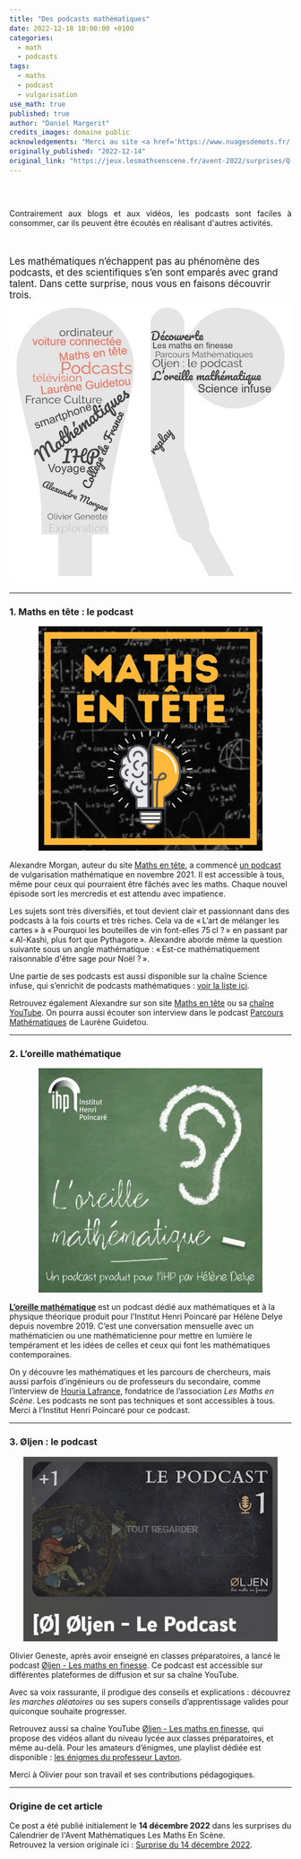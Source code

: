 ```yaml
---
title: "Des podcasts mathématiques"
date: 2022-12-18 10:00:00 +0100
categories: 
  - math
  - podcasts
tags:
  - maths
  - podcast
  - vulgarisation
use_math: true
published: true
author: "Daniel Margerit"
credits_images: domaine public
acknowledgements: "Merci au site <a href='https://www.nuagesdemots.fr/'>www.nuagesdemots.fr</a> pour la réalisation de nuages de mots."
originally_published: "2022-12-14"
original_link: "https://jeux.lesmathsenscene.fr/avent-2022/surprises/Q-ZUBW4gO3jw0nWmFQRoY25zq68T3f2LGy/"
---
```


<div style="text-align: justify; font-size: 100%; margin-top: 60px; margin-bottom: 50px;">

Contrairement aux blogs et aux vidéos, les podcasts sont faciles à consommer, car ils peuvent être écoutés en réalisant d'autres activités.
</div>

<div style="font-size: 120%;">
Les mathématiques n’échappent pas au phénomène des podcasts, et des scientifiques s’en sont emparés avec grand talent. Dans cette surprise, nous vous en faisons découvrir trois.
</div>

<div style="text-align: center;">
  <img src="/images/posts/2022-12-18/img_1.jpg" alt="Illustration">
</div>

---

### 1. Maths en tête : le podcast

<p></p>
<div style="text-align: center;">
  <a href="https://www.mathsentete.fr/podcast">
    <img src="/images/posts/2022-12-18/img_2.jpeg" alt="Maths en tête Podcast">
  </a>
</div>
<p></p>

Alexandre Morgan, auteur du site [Maths en tête](https://www.mathsentete.fr/), a commencé [un podcast](https://www.mathsentete.fr/podcast) de vulgarisation mathématique en novembre 2021. Il est accessible à tous, même pour ceux qui pourraient être fâchés avec les maths. Chaque nouvel épisode sort les mercredis et est attendu avec impatience.

Les sujets sont très diversifiés, et tout devient clair et passionnant dans des podcasts à la fois courts et très riches. Cela va de « L’art de mélanger les cartes » à « Pourquoi les bouteilles de vin font-elles 75 cl ? » en passant par « Al-Kashi, plus fort que Pythagore ». Alexandre aborde même la question suivante sous un angle mathématique : « Est-ce mathématiquement raisonnable d'être sage pour Noël ? ».

Une partie de ses podcasts est aussi disponible sur la chaîne Science infuse, qui s’enrichit de podcasts mathématiques : [voir la liste ici](https://docs.google.com/document/d/1r1k4p-IedsObbc4TB4WMOaSEjRL9n6baf9Asq28ojWQ/edit).

Retrouvez également Alexandre sur son site [Maths en tête](https://www.mathsentete.fr/) ou sa [chaîne YouTube](https://www.youtube.com/channel/UCpbU7mXDloketKRA92AcW7Q). On pourra aussi écouter son interview dans le podcast [Parcours Mathématiques](https://www.youtube.com/watch?v=RX-oB4zoW7k) de Laurène Guidetou.

---

### 2. L’oreille mathématique

<p></p>
<div style="text-align: center;">
  <a href="https://www.ihp.fr/fr/houria-lafrance">
    <img src="/images/posts/2022-12-18/img_3.jpg" alt="L'oreille mathématique" style="width: 400px;">
  </a>
</div>
<p></p>

[**L’oreille mathématique**](https://www.ihp.fr/fr/podcast-loreille-mathematique) est un podcast dédié aux mathématiques et à la physique théorique produit pour l’Institut Henri Poincaré par Hélène Delye depuis novembre 2019. C’est une conversation mensuelle avec un mathématicien ou une mathématicienne pour mettre en lumière le tempérament et les idées de celles et ceux qui font les mathématiques contemporaines.

On y découvre les mathématiques et les parcours de chercheurs, mais aussi parfois d’ingénieurs ou de professeurs du secondaire, comme l’interview de [Houria Lafrance](https://www.ihp.fr/fr/houria-lafrance), fondatrice de l’association *Les Maths en Scène*. Les podcasts ne sont pas techniques et sont accessibles à tous. Merci à l’Institut Henri Poincaré pour ce podcast.

---

### 3. Øljen : le podcast
<p></p>

<div style="text-align: center;">
  <a href="https://web.archive.org/web/20221016132026/https://www.youtube.com/playlist?list=PLkj0p5n3uJ6xrolg_GTSQr6913ABqtqKu">
    <img src="/images/posts/2022-12-18/img_4.png" alt="Øljen Podcast">
  </a>
</div>
<p></p>

Olivier Geneste, après avoir enseigné en classes préparatoires, a lancé le podcast [Øljen - Les maths en finesse](https://web.archive.org/web/20221016132026/https://www.youtube.com/playlist?list=PLkj0p5n3uJ6xrolg_GTSQr6913ABqtqKu). Ce podcast est accessible sur différentes plateformes de diffusion et sur sa chaîne YouTube.

Avec sa voix rassurante, il prodigue des conseils et explications : découvrez *les marches aléatoires* ou ses supers conseils d’apprentissage valides pour quiconque souhaite progresser. 

Retrouvez aussi sa chaîne YouTube [Øljen - Les maths en finesse](https://www.youtube.com/c/oljenmaths/featured), qui propose des vidéos allant du niveau lycée aux classes préparatoires, et même au-delà. Pour les amateurs d’énigmes, une playlist dédiée est disponible : [les énigmes du professeur Layton](https://www.youtube.com/playlist?list=PLkj0p5n3uJ6xs194fG1XZCCz-1e3irBmP).

Merci à Olivier pour son travail et ses contributions pédagogiques.


---

### Origine de cet article

Ce post a été publié initialement le **14 décembre 2022** dans les surprises du Calendrier de l'Avent Mathématiques Les Maths En Scène.  
Retrouvez la version originale ici : [Surprise du 14 décembre 2022](https://jeux.lesmathsenscene.fr/avent-2022/surprises/Q-ZUBW4gO3jw0nWmFQRoY25zq68T3f2LGy/).
